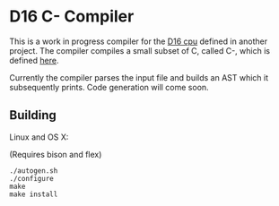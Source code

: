 # D16 C- Compiler
This is a work in progress compiler for the [D16 cpu](https://github.com/C-Elegans/d16) defined in another project.
The compiler compiles a small subset of C, called C-, which is defined [here](http://www.cs.dartmouth.edu/~cs57/Project/C-%20Spec.pdf).

Currently the compiler parses the input file and builds an AST which it subsequently prints. Code generation will come soon.
## Building
Linux and OS X:

(Requires bison and flex)
```
./autogen.sh
./configure
make
make install
```
